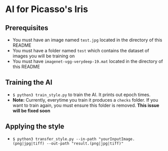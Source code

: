 # AI for Picasso's Iris

## Prerequisites
 - You must have an image named `test.jpg` located in the directory of this README
 - You must have a folder named `test` which contains the dataset of images you will be training on
 - You must have `imagenet-vgg-verydeep-19.mat` located in the directory of this README

## Training the AI
- `$ python3 train_style.py` to train the AI. It prints out epoch times.
- **Note:** Currently, everytime you train it produces a `checks` folder. If you want to train again, you must ensure this folder is removed. __This issue will be fixed soon__

## Applying the style
- `$ python3 transfer_style.py --in-path "yourInputImage.(png|jpg|tiff) --out-path "result.(png|jpg|tiff)"`




